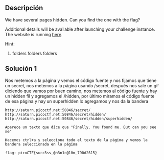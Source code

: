 ## Descripción 
We have several pages hidden. Can you find the one with the flag?

Additional details will be available after launching your challenge instance.
The website is running [here](http://saturn.picoctf.net:52558/).

Hint:
1. folders folders folders
## Solución 1

Nos metemos a la página y vemos el código fuente y nos fijamos que tiene un secret, nos metemos a la página usando /secret, después nos sale un gif diciendo que vamos por buen camino, nos metemos al código fuente y hay un hidden fil y agregamos el /hidden, por último miramos el código fuente de esa página y hay un superhidden lo agregamos y nos da la bandera

```
http://saturn.picoctf.net:50846/secret/
http://saturn.picoctf.net:50846/secret/hidden/
http://saturn.picoctf.net:50846/secret/hidden/superhidden/

Aparece un texto que dice que "Finally. You found me. But can you see me"

Hacemos ctrl+a y selecciona todo el texto de la página y vemos la bandera seleccionada en la página

flag: picoCTF{succ3ss_@h3n1c@10n_790d2615}
```
